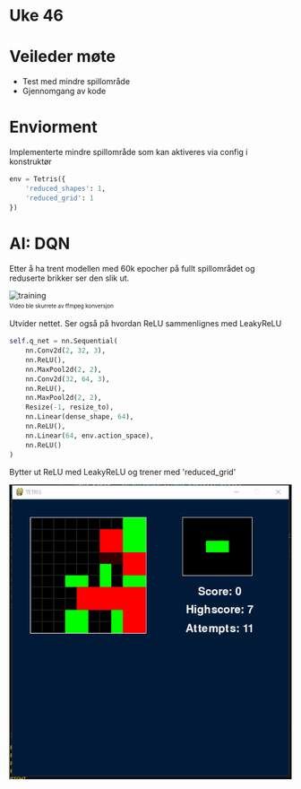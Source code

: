 # Uke 46

# Veileder møte

- Test med mindre spillområde
- Gjennomgang av kode

# Enviorment

Implementerte mindre spillområde som kan aktiveres via config i konstruktør

```py
env = Tetris({
    'reduced_shapes': 1,
    'reduced_grid': 1
})
```

# AI: DQN

Etter å ha trent modellen med 60k epocher på fullt spillområdet og reduserte brikker ser den slik ut.

![training](./imgs/60k.gif)
<br><sup><sub>Video ble skurrete av ffmpeg konversjon</sub></sup>

Utvider nettet.
Ser også på hvordan ReLU sammenlignes med LeakyReLU

```py
self.q_net = nn.Sequential(
    nn.Conv2d(2, 32, 3),
    nn.ReLU(),
    nn.MaxPool2d(2, 2),
    nn.Conv2d(32, 64, 3),
    nn.ReLU(),
    nn.MaxPool2d(2, 2),
    Resize(-1, resize_to),
    nn.Linear(dense_shape, 64),
    nn.ReLU(),
    nn.Linear(64, env.action_space),
    nn.ReLU()
)
```

Bytter ut ReLU med LeakyReLU og trener med 'reduced_grid'

![reducedgrid](./imgs/leakyReLU_reducedGrid_Letris.gif)
